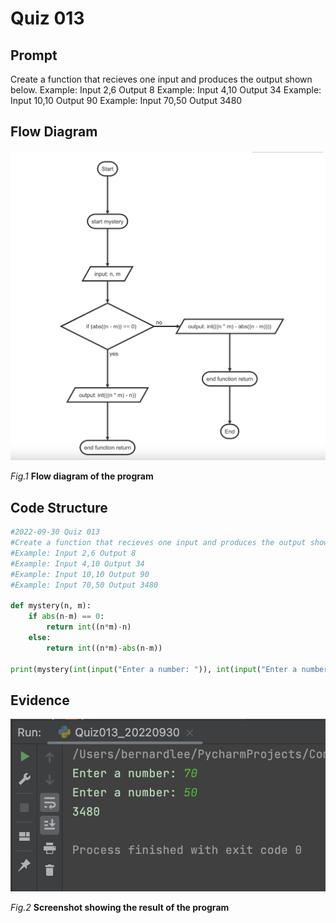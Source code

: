 # Quiz 013

## Prompt
Create a function that recieves one input and produces the output shown below.
Example: Input 2,6 Output 8
Example: Input 4,10 Output 34
Example: Input 10,10 Output 90
Example: Input 70,50 Output 3480

## Flow Diagram
![](Quiz013_FlowDiagram.jpg)

*Fig.1* **Flow diagram of the program**


## Code Structure 
```.py
#2022-09-30 Quiz 013
#Create a function that recieves one input and produces the output shown below.
#Example: Input 2,6 Output 8
#Example: Input 4,10 Output 34
#Example: Input 10,10 Output 90
#Example: Input 70,50 Output 3480

def mystery(n, m):
    if abs(n-m) == 0:
        return int((n*m)-n)
    else:
        return int((n*m)-abs(n-m))

print(mystery(int(input("Enter a number: ")), int(input("Enter a number: "))))
```

## Evidence
![](Quiz013_Evidence.jpg)

*Fig.2* **Screenshot showing the result of the program**
